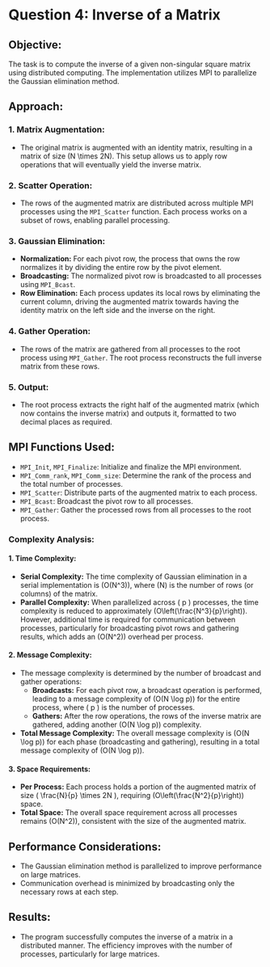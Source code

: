 # **Question 4: Inverse of a Matrix**

## **Objective:**
The task is to compute the inverse of a given non-singular square matrix using distributed computing. The implementation utilizes MPI to parallelize the Gaussian elimination method.

## **Approach:**

### 1. **Matrix Augmentation:**
- The original matrix is augmented with an identity matrix, resulting in a matrix of size \(N \times 2N\). This setup allows us to apply row operations that will eventually yield the inverse matrix.

### 2. **Scatter Operation:**
- The rows of the augmented matrix are distributed across multiple MPI processes using the `MPI_Scatter` function. Each process works on a subset of rows, enabling parallel processing.

### 3. **Gaussian Elimination:**
- **Normalization:** For each pivot row, the process that owns the row normalizes it by dividing the entire row by the pivot element.
- **Broadcasting:** The normalized pivot row is broadcasted to all processes using `MPI_Bcast`.
- **Row Elimination:** Each process updates its local rows by eliminating the current column, driving the augmented matrix towards having the identity matrix on the left side and the inverse on the right.

### 4. **Gather Operation:**
- The rows of the matrix are gathered from all processes to the root process using `MPI_Gather`. The root process reconstructs the full inverse matrix from these rows.

### 5. **Output:**
- The root process extracts the right half of the augmented matrix (which now contains the inverse matrix) and outputs it, formatted to two decimal places as required.

## **MPI Functions Used:**
- `MPI_Init`, `MPI_Finalize`: Initialize and finalize the MPI environment.
- `MPI_Comm_rank`, `MPI_Comm_size`: Determine the rank of the process and the total number of processes.
- `MPI_Scatter`: Distribute parts of the augmented matrix to each process.
- `MPI_Bcast`: Broadcast the pivot row to all processes.
- `MPI_Gather`: Gather the processed rows from all processes to the root process.

### **Complexity Analysis:**

#### **1. Time Complexity:**
- **Serial Complexity:** The time complexity of Gaussian elimination in a serial implementation is \(O(N^3)\), where \(N\) is the number of rows (or columns) of the matrix.
- **Parallel Complexity:** When parallelized across \( p \) processes, the time complexity is reduced to approximately \(O\left(\frac{N^3}{p}\right)\). However, additional time is required for communication between processes, particularly for broadcasting pivot rows and gathering results, which adds an \(O(N^2)\) overhead per process.

#### **2. Message Complexity:**
- The message complexity is determined by the number of broadcast and gather operations:
  - **Broadcasts:** For each pivot row, a broadcast operation is performed, leading to a message complexity of \(O(N \log p)\) for the entire process, where \( p \) is the number of processes.
  - **Gathers:** After the row operations, the rows of the inverse matrix are gathered, adding another \(O(N \log p)\) complexity.
- **Total Message Complexity:** The overall message complexity is \(O(N \log p)\) for each phase (broadcasting and gathering), resulting in a total message complexity of \(O(N \log p)\).

#### **3. Space Requirements:**
- **Per Process:** Each process holds a portion of the augmented matrix of size \( \frac{N}{p} \times 2N \), requiring \(O\left(\frac{N^2}{p}\right)\) space.
- **Total Space:** The overall space requirement across all processes remains \(O(N^2)\), consistent with the size of the augmented matrix.

## **Performance Considerations:**
- The Gaussian elimination method is parallelized to improve performance on large matrices.
- Communication overhead is minimized by broadcasting only the necessary rows at each step.

## **Results:**
- The program successfully computes the inverse of a matrix in a distributed manner. The efficiency improves with the number of processes, particularly for large matrices.

